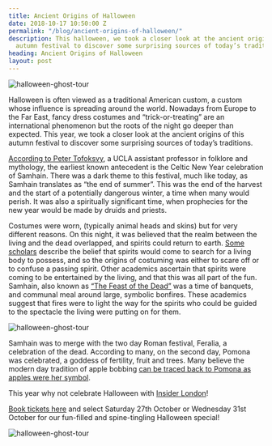 ```yaml
---
title: Ancient Origins of Halloween
date: 2018-10-17 10:50:00 Z
permalink: "/blog/ancient-origins-of-halloween/"
description: This halloween, we took a closer look at the ancient origins of this
  autumn festival to discover some surprising sources of today’s traditions.
heading: Ancient Origins of Halloween
layout: post
---
```


![halloween-ghost-tour](/uploads/halloween-jack-o-lantern-lamp-3738.jpg)

Halloween is often viewed as a traditional American custom, a custom whose influence is spreading around the world. Nowadays from Europe to the Far East, fancy dress costumes and “trick-or-treating”  are an international phenomenon but the roots of the night go deeper than expected. This year, we took a closer look at the ancient origins of this autumn festival to discover some surprising sources of today’s traditions.

[According to Peter Tofoksvy](https://www.albany.edu/~dp1252/isp523/halloween.html), a UCLA assistant professor in folklore and mythology, the earliest known antecedent is the Celtic New Year celebration of Samhain. There was a dark theme to this festival, much like today, as Samhain translates as “the end of summer”. This was the end of the harvest and the start of a potentially dangerous winter, a time when many would perish. It was also a spiritually significant time, when prophecies for the new year would be made by druids and priests.

Costumes were worn, (typically animal heads and skins) but for very different reasons.  On this night, it was believed that the realm between the living and the dead overlapped, and spirits could return to earth. [Some scholars](http://dailybruin.com/1997/10/30/a-reminder-of-death/) describe the belief that spirits would come to search for a living body to possess, and so the origins of costuming was either to scare off or to confuse a passing spirit. Other academics ascertain that spirits were coming to be entertained by the living, and that this was all part of the fun. Samhain, also known as [“The Feast of the Dead”](http://www.bbc.co.uk/religion/religions/paganism/holydays/samhain.shtml) was a time of banquets, and communal meal around large, symbolic bonfires. These academics suggest that fires were to light the way for the spirits who could be guided to the spectacle the living were putting on for them.

![halloween-ghost-tour](/uploads/imageedit_34_9300885178.jpg)

Samhain was to merge with the two day Roman festival, Feralia, a celebration of the dead. According to many, on the second day, Pomona was celebrated, a goddess of fertility, fruit and trees. Many believe the modern day tradition of apple bobbing [can be traced back to Pomona as apples were her symbol](https://worldhistory.us/american-history/halloween-history-the-tradition-of-bobbing-for-apples.php).

This year why not celebrate Halloween with [Insider London](https://www.insider-london.co.uk/tours/famous-ghosts-and-infamous-murders/)!

[Book tickets here](https://www.insider-london.co.uk/tours/famous-ghosts-and-infamous-murders) and select Saturday 27th October or Wednesday 31st October for our fun-filled and spine-tingling Halloween special!


![halloween-ghost-tour](/uploads/imageedit_36_8221061866.jpg)
